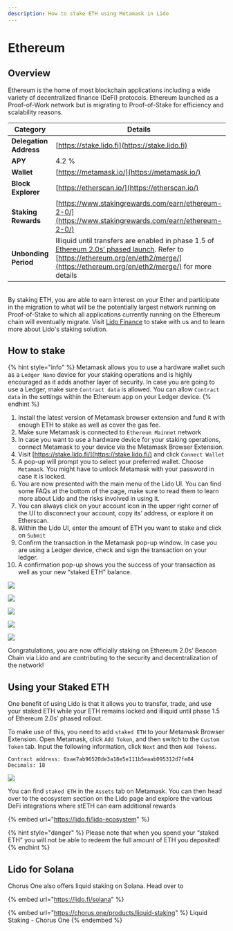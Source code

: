 ```yaml
---
description: How to stake ETH using Metamask in Lido
---
```


# Ethereum

## Overview

Ethereum is the home of most blockchain applications including a wide variety of decentralized finance (DeFi) protocols. Ethereum launched as a Proof-of-Work network but is migrating to Proof-of-Stake for efficiency and scalability reasons.

| Category               | Details                                                                                                                                                                                                                                                     |
| ---------------------- | ----------------------------------------------------------------------------------------------------------------------------------------------------------------------------------------------------------------------------------------------------------- |
| **Delegation Address** | [https://stake.lido.fi](https://stake.lido.fi)                                                                                                                                                                                                              |
| **APY**                | 4.2 %                                                                                                                                                                                                                                                       |
| **Wallet**             | [https://metamask.io/](https://metamask.io/)                                                                                                                                                                                                                |
| **Block Explorer**     | [https://etherscan.io/](https://etherscan.io/)                                                                                                                                                                                                              |
| **Staking Rewards**    | [https://www.stakingrewards.com/earn/ethereum-2-0/](https://www.stakingrewards.com/earn/ethereum-2-0/)                                                                                                                                                      |
| **Unbonding Period**   | Illiquid until transfers are enabled in phase 1.5 of [Ethereum 2.0s’ phased launch](https://stakingfac.medium.com/intro-to-ethereum-2-0-b350fbec13ec). Refer to [https://ethereum.org/en/eth2/merge/](https://ethereum.org/en/eth2/merge/) for more details |

\
By staking ETH, you are able to earn interest on your Ether and participate in the migration to what will be the potentially largest network running on Proof-of-Stake to which all applications currently running on the Ethereum chain will eventually migrate. Visit [Lido Finance](https://lido.fi/) to stake with us and to learn more about Lido's staking solution.

## How to stake

{% hint style="info" %}
Metamask allows you to use a hardware wallet such as a `Ledger Nano` device for your staking operations and is highly encouraged as it adds another layer of security. In case you are going to use a Ledger, make sure `Contract data` is allowed. You can allow `Contract data` in the settings within the Ethereum app on your Ledger device.
{% endhint %}

1. Install the latest version of Metamask browser extension and fund it with enough ETH to stake as well as cover the gas fee.
2. Make sure Metamask is connected to `Ethereum Mainnet` network
3. In case you want to use a hardware device for your staking operations, connect Metamask to your device via the Metamask Browser Extension.
4. Visit [https://stake.lido.fi/](https://stake.lido.fi/) and click `Connect Wallet`
5. A pop-up will prompt you to select your preferred wallet. Choose `Metamask`. You might have to unlock Metamask with your password in case it is locked.
6. You are now presented with the main menu of the Lido UI. You can find some FAQs at the bottom of the page, make sure to read them to learn more about Lido and the risks involved in using it.
7. You can always click on your account icon in the upper right corner of the UI to disconnect your account, copy its’ address, or explore it on Etherscan.
8. Within the Lido UI, enter the amount of ETH you want to stake and click on `Submit`&#x20;
9. Confirm the transaction in the Metamask pop-up window. In case you are using a Ledger device, check and sign the transaction on your ledger.
10. A confirmation pop-up shows you the success of your transaction as well as your new “staked ETH” balance.

![](<../.gitbook/assets/image (34).png>)

![](<../.gitbook/assets/image (35).png>)

&#x20;

![](<../.gitbook/assets/image (38).png>)

![](<../.gitbook/assets/image (37).png>)

![](<../.gitbook/assets/image (39).png>)

Congratulations, you are now officially staking on Ethereum 2.0s’ Beacon Chain via Lido and are contributing to the security and decentralization of the network!

## Using your Staked ETH

One benefit of using Lido is that it allows you to transfer, trade, and use your staked ETH while your ETH remains locked and illiquid until phase 1.5 of Ethereum 2.0s’ phased rollout.

To make use of this, you need to add `staked ETH` to your Metamask Browser Extension. Open Metamask, click `Add Token`, and then switch to the `Custom Token` tab. Input the following information, click `Next` and then `Add Tokens`.

```
Contract address: 0xae7ab96520de3a18e5e111b5eaab095312d7fe84
Decimals: 18
```

![](<../.gitbook/assets/image (41).png>)

You can find `staked ETH` in the `Assets` tab on Metamask. You can then head over to the ecosystem section on the Lido page and explore the various DeFi integrations where stETH can earn additional rewards

{% embed url="https://lido.fi/lido-ecosystem" %}

{% hint style="danger" %}
&#x20;Please note that when you spend your “staked ETH” you will not be able to redeem the full amount of ETH you deposited!
{% endhint %}

## Lido for Solana

Chorus One also offers liquid staking on Solana. Head over to&#x20;

{% embed url="https://lido.fi/solana" %}

{% embed url="https://chorus.one/products/liquid-staking" %}
Liquid Staking - Chorus One
{% endembed %}

